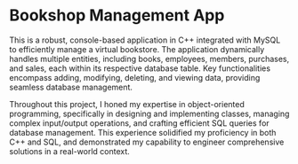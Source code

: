 # Bookshop Management App
This is a robust, console-based application in C++ integrated with MySQL to efficiently manage a virtual bookstore. The application dynamically handles multiple entities, including books, employees, members, purchases, and sales, each within its respective database table. Key functionalities encompass adding, modifying, deleting, and viewing data, providing seamless database management.

Throughout this project, I honed my expertise in object-oriented programming, specifically in designing and implementing classes, managing complex input/output operations, and crafting efficient SQL queries for database management. This experience solidified my proficiency in both C++ and SQL, and demonstrated my capability to engineer comprehensive solutions in a real-world context.
